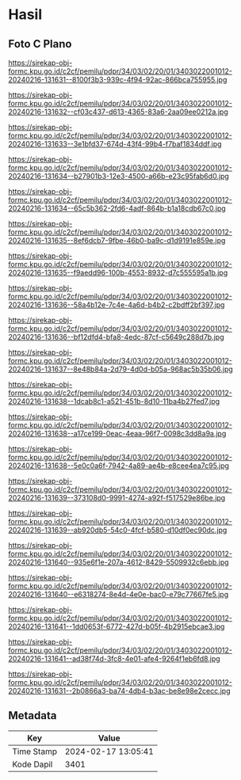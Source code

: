 # Hasil

## Foto C Plano

https://sirekap-obj-formc.kpu.go.id/c2cf/pemilu/pdpr/34/03/02/20/01/3403022001012-20240216-131631--8100f3b3-939c-4f94-92ac-866bca755955.jpg

https://sirekap-obj-formc.kpu.go.id/c2cf/pemilu/pdpr/34/03/02/20/01/3403022001012-20240216-131632--cf03c437-d613-4365-83a6-2aa09ee0212a.jpg

https://sirekap-obj-formc.kpu.go.id/c2cf/pemilu/pdpr/34/03/02/20/01/3403022001012-20240216-131633--3e1bfd37-674d-43f4-99b4-f7baf1834ddf.jpg

https://sirekap-obj-formc.kpu.go.id/c2cf/pemilu/pdpr/34/03/02/20/01/3403022001012-20240216-131634--b27901b3-12e3-4500-a66b-e23c95fab6d0.jpg

https://sirekap-obj-formc.kpu.go.id/c2cf/pemilu/pdpr/34/03/02/20/01/3403022001012-20240216-131634--65c5b362-2fd6-4adf-864b-b1a18cdb67c0.jpg

https://sirekap-obj-formc.kpu.go.id/c2cf/pemilu/pdpr/34/03/02/20/01/3403022001012-20240216-131635--8ef6dcb7-9fbe-46b0-ba9c-d1d9191e859e.jpg

https://sirekap-obj-formc.kpu.go.id/c2cf/pemilu/pdpr/34/03/02/20/01/3403022001012-20240216-131635--f9aedd96-100b-4553-8932-d7c555595a1b.jpg

https://sirekap-obj-formc.kpu.go.id/c2cf/pemilu/pdpr/34/03/02/20/01/3403022001012-20240216-131636--58a4b12e-7c4e-4a6d-b4b2-c2bdff2bf397.jpg

https://sirekap-obj-formc.kpu.go.id/c2cf/pemilu/pdpr/34/03/02/20/01/3403022001012-20240216-131636--bf12dfd4-bfa8-4edc-87cf-c5649c288d7b.jpg

https://sirekap-obj-formc.kpu.go.id/c2cf/pemilu/pdpr/34/03/02/20/01/3403022001012-20240216-131637--8e48b84a-2d79-4d0d-b05a-968ac5b35b06.jpg

https://sirekap-obj-formc.kpu.go.id/c2cf/pemilu/pdpr/34/03/02/20/01/3403022001012-20240216-131638--1dcab8c1-a521-451b-8d10-11ba4b27fed7.jpg

https://sirekap-obj-formc.kpu.go.id/c2cf/pemilu/pdpr/34/03/02/20/01/3403022001012-20240216-131638--a17ce199-0eac-4eaa-96f7-0098c3dd8a9a.jpg

https://sirekap-obj-formc.kpu.go.id/c2cf/pemilu/pdpr/34/03/02/20/01/3403022001012-20240216-131638--5e0c0a6f-7942-4a89-ae4b-e8cee4ea7c95.jpg

https://sirekap-obj-formc.kpu.go.id/c2cf/pemilu/pdpr/34/03/02/20/01/3403022001012-20240216-131639--373108d0-9991-4274-a92f-f517529e86be.jpg

https://sirekap-obj-formc.kpu.go.id/c2cf/pemilu/pdpr/34/03/02/20/01/3403022001012-20240216-131639--ab920db5-54c0-4fcf-b580-d10df0ec90dc.jpg

https://sirekap-obj-formc.kpu.go.id/c2cf/pemilu/pdpr/34/03/02/20/01/3403022001012-20240216-131640--935e6f1e-207a-4612-8429-5509932c6ebb.jpg

https://sirekap-obj-formc.kpu.go.id/c2cf/pemilu/pdpr/34/03/02/20/01/3403022001012-20240216-131640--e6318274-8e4d-4e0e-bac0-e79c77667fe5.jpg

https://sirekap-obj-formc.kpu.go.id/c2cf/pemilu/pdpr/34/03/02/20/01/3403022001012-20240216-131641--1dd0653f-6772-427d-b05f-4b2915ebcae3.jpg

https://sirekap-obj-formc.kpu.go.id/c2cf/pemilu/pdpr/34/03/02/20/01/3403022001012-20240216-131641--ad38f74d-3fc8-4e01-afe4-9264f1eb6fd8.jpg

https://sirekap-obj-formc.kpu.go.id/c2cf/pemilu/pdpr/34/03/02/20/01/3403022001012-20240216-131631--2b0866a3-ba74-4db4-b3ac-be8e98e2cecc.jpg


## Metadata

| Key        | Value               |
| ---------- | ------------------- |
| Time Stamp | 2024-02-17 13:05:41 |
| Kode Dapil | 3401                |



